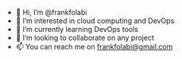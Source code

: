 - 👋 Hi, I’m @frankfolabi
- 👀 I’m interested in cloud computing and DevOps
- 🌱 I’m currently learning DevOps tools
- 💞️ I’m looking to collaborate on any project
- 📫 You can reach me on frankfolabi@gmail.com

<!---
frankfolabi/frankfolabi is a ✨ special ✨ repository because its `README.md` (this file) appears on your GitHub profile.
You can click the Preview link to take a look at your changes.
--->
